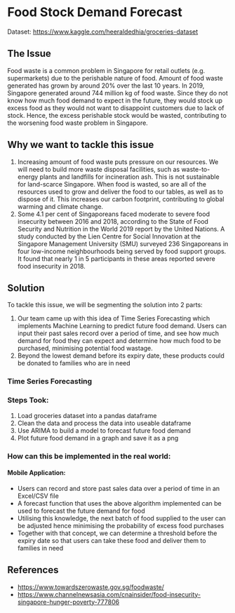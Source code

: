 # Food Stock Demand Forecast

Dataset: https://www.kaggle.com/heeraldedhia/groceries-dataset

## The Issue
Food waste is a common problem in Singapore for retail outlets (e.g. supermarkets) due to the perishable nature of food. Amount of food waste generated has grown by around 20% over the last 10 years. In 2019, Singapore generated around 744 million kg of food waste. Since they do not know how much food demand to expect in the future, they would stock up excess food as they would not want to disappoint customers due to lack of stock. Hence, the excess perishable stock would be wasted, contributing to the worsening food waste problem in Singapore.

## Why we want to tackle this issue
1. Increasing amount of food waste puts pressure on our resources. We will need to build more waste disposal facilities, such as waste-to-energy plants and landfills for incineration ash. This is not sustainable for land-scarce Singapore. When food is wasted, so are all of the resources used to grow and deliver the food to our tables, as well as to dispose of it. This increases our carbon footprint, contributing to global warming and climate change.
2. Some 4.1 per cent of Singaporeans faced moderate to severe food insecurity between 2016 and 2018, according to the State of Food Security and Nutrition in the World 2019 report by the United Nations. A study conducted by the Lien Centre for Social Innovation at the Singapore Management University (SMU) surveyed 236 Singaporeans in four low-income neighbourhoods being served by food support groups. It found that nearly 1 in 5 participants in these areas reported severe food insecurity in 2018. 

## Solution
To tackle this issue, we will be segmenting the solution into 2 parts: 
1. Our team came up with this idea of Time Series Forecasting which implements Machine Learning to predict future food demand. Users can input their past sales record over a period of time, and see how much demand for food they can expect and determine how much food to be purchased, minimising potential food wastage.
2. Beyond the lowest demand before its expiry date, these products could be donated to families who are in need

### Time Series Forecasting
### Steps Took:
1. Load groceries dataset into a pandas dataframe
2. Clean the data and process the data into useable dataframe
3. Use ARIMA to build a model to forecast future food demand
4. Plot future food demand in a graph and save it as a png

### How can this be implemented in the real world:
#### Mobile Application:
- Users can record and store past sales data over a period of time in an Excel/CSV file
- A forecast function that uses the above algorithm implemented can be used to forecast the future demand for food
- Utilising this knowledge, the next batch of food supplied to the user can be adjusted hence minimising the probability of excess food purchases
- Together with that concept, we can determine a threshold before the expiry date so that users can take these food and deliver them to families in need

## References
- https://www.towardszerowaste.gov.sg/foodwaste/
- https://www.channelnewsasia.com/cnainsider/food-insecurity-singapore-hunger-poverty-777806
